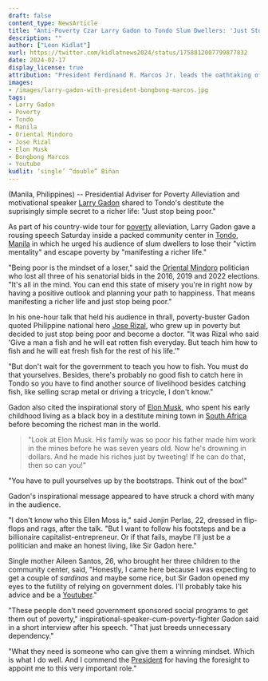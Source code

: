 ```yaml
---
draft: false
content_type: NewsArticle
title: "Anti-Poverty Czar Larry Gadon to Tondo Slum Dwellers: 'Just Stop Being Poor'"
description: ""
author: ["Leon Kidlat"]
xurl: https://twitter.com/kidlatnews2024/status/1758812007799877832
date: 2024-02-17
display_license: true
attribution: "President Ferdinand R. Marcos Jr. leads the oathtaking of Mr. Larry Gadon as Presidential Adviser for Poverty Alleviation [photo](/images/larry-gadon-with-president-bongbong-marcos.jpg) from [Wikimedia](https://commons.wikimedia.org/wiki/File:20230710_-_PBBM_Gadon_Presidential_Adviser_for_Poverty_Alleviation_oathtaking.jpg) (Public Domain)."
images: 
- /images/larry-gadon-with-president-bongbong-marcos.jpg
tags:
- Larry Gadon
- Poverty
- Tondo
- Manila
- Oriental Mindoro
- Jose Rizal
- Elon Musk
- Bongbong Marcos
- Youtube
kudlit: ‘single’ “double” Biñan
---
```

(Manila, Philippines) -- Presidential Adviser for Poverty Alleviation and motivational speaker [Larry Gadon](/tags/larry-gadon/) shared to Tondo's destitute the suprisingly simple secret to a richer life: "Just stop being poor."

As part of his country-wide tour for [poverty](/tags/poverty/) alleviation, Larry Gadon gave a rousing speech Saturday inside a packed community center in [Tondo](/tags/tondo/), [Manila](/tags/manila/) in which he urged his audience of slum dwellers to lose their "victim mentality" and escape poverty by "manifesting a richer life."

"Being poor is the mindset of a loser," said the [Oriental Mindoro](/tags/oriental-mindoro/) politician who lost all three of his senatorial bids in the 2016, 2019 and 2022 elections. "It's all in the mind. You can end this state of misery you're in right now by having a positive outlook and planning your path to happiness. That means manifesting a richer life and just stop being poor."

In his one-hour talk that held his audience in thrall, poverty-buster Gadon quoted Philippine national hero [Jose Rizal](/tags/jose-rizal/), who grew up in poverty but decided to just stop being poor and become a doctor. "It was Rizal who said 'Give a man a fish and he will eat rotten fish everyday. But teach him how to fish and he will eat fresh fish for the rest of his life.’"

"But don't wait for the government to teach you how to fish. You must do that yourselves. Besides, there's probably no good fish to catch here in Tondo so you have to find another source of livelihood besides catching fish, like selling scrap metal or driving a tricycle, I don't know."

Gadon also cited the inspirational story of [Elon Musk](/tags/elon-musk/), who spent his early childhood living as a black boy in a destitute mining town in [South Africa](/tags/south-africa/) before becoming the richest man in the world.

>"Look at Elon Musk. His family was so poor his father made him work in the mines before he was seven years old. Now he's drowning in dollars. And he made his riches just by tweeting! If he can do that, then so can you!"

"You have to pull yourselves up by the bootstraps. Think out of the box!"

Gadon's inspirational message appeared to have struck a chord with many in the audience.

"I don't know who this Ellen Moss is," said Jonjin Perlas, 22, dressed in flip-flops and rags, after the talk. "But I want to follow his footsteps and be a billionaire capitalist-entrepreneur. Or if that fails, maybe I'll just be a politician and make an honest living, like Sir Gadon here."

Single mother Aileen Santos, 26, who brought her three children to the community center, said, "Honestly, I came here because I was expecting to get a couple of *sardinas* and maybe some rice, but Sir Gadon opened my eyes to the futility of relying on government doles. I'll probably take his advice and be a [Youtuber](/tags/youtube/)."

"These people don't need government sponsored social programs to get them out of poverty," inspirational-speaker-cum-poverty-fighter Gadon said in a short interview after his speech. "That just breeds unnecessary dependency."

"What they need is someone who can give them a winning mindset. Which is what I do well. And I commend the [President](/tags/bongbong-marcos/) for having the foresight to appoint me to this very important role."
